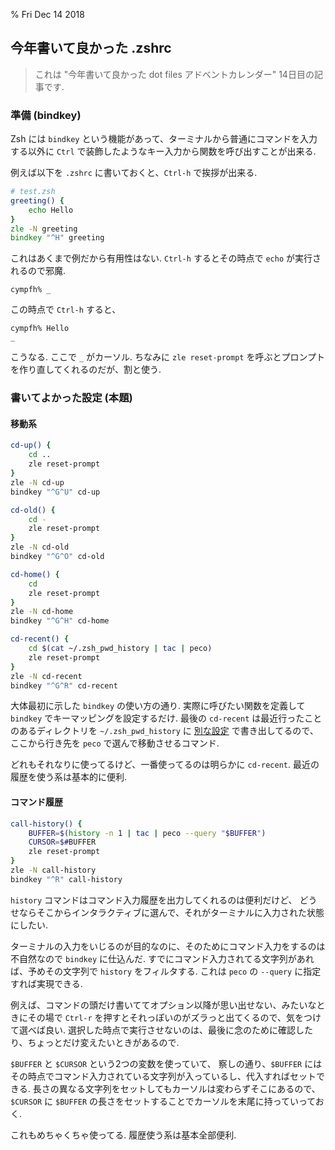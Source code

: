 % Fri Dec 14 2018

## 今年書いて良かった .zshrc

> これは "今年書いて良かった dot files アドベントカレンダー"  14日目の記事です.

### 準備 (bindkey)

Zsh には `bindkey` という機能があって、ターミナルから普通にコマンドを入力する以外に `Ctrl` で装飾したようなキー入力から関数を呼び出すことが出来る.

例えば以下を `.zshrc` に書いておくと、`Ctrl-h` で挨拶が出来る.

```zsh
# test.zsh
greeting() {
    echo Hello
}
zle -N greeting
bindkey "^H" greeting
```

これはあくまで例だから有用性はない.
`Ctrl-h` するとその時点で `echo` が実行されるので邪魔.

```
cympfh% _
```

この時点で `Ctrl-h` すると、

```
cympfh% Hello
_
```

こうなる.  ここで `_` がカーソル.
ちなみに `zle reset-prompt` を呼ぶとプロンプトを作り直してくれるのだが、割と使う.

### 書いてよかった設定 (本題)

#### 移動系

```sh
cd-up() {
    cd ..
    zle reset-prompt
}
zle -N cd-up
bindkey "^G^U" cd-up

cd-old() {
    cd -
    zle reset-prompt
}
zle -N cd-old
bindkey "^G^O" cd-old

cd-home() {
    cd
    zle reset-prompt
}
zle -N cd-home
bindkey "^G^H" cd-home

cd-recent() {
    cd $(cat ~/.zsh_pwd_history | tac | peco)
    zle reset-prompt
}
zle -N cd-recent
bindkey "^G^R" cd-recent
```

大体最初に示した `bindkey` の使い方の通り.
実際に呼びたい関数を定義して `bindkey` でキーマッピングを設定するだけ.
最後の `cd-recent` は最近行ったことのあるディレクトリを `~/.zsh_pwd_history` に
[別な設定](https://github.com/cympfh/dots/tree/master/sh/mru)
で書き出してるので、
ここから行き先を `peco` で選んで移動させるコマンド.

どれもそれなりに使ってるけど、一番使ってるのは明らかに `cd-recent`.
最近の履歴を使う系は基本的に便利.

#### コマンド履歴

```sh
call-history() {
    BUFFER=$(history -n 1 | tac | peco --query "$BUFFER")
    CURSOR=$#BUFFER
    zle reset-prompt
}
zle -N call-history
bindkey "^R" call-history
```

`history` コマンドはコマンド入力履歴を出力してくれるのは便利だけど、
どうせならそこからインタラクティブに選んで、それがターミナルに入力された状態にしたい.

ターミナルの入力をいじるのが目的なのに、そのためにコマンド入力をするのは不自然なので `bindkey` に仕込んだ.
すでにコマンド入力されてる文字列があれば、予めその文字列で `history` をフィルタする.
これは `peco` の `--query` に指定すれば実現できる.

例えば、コマンドの頭だけ書いててオプション以降が思い出せない、みたいなときにその場で `Ctrl-r` を押すとそれっぽいのがズラっと出てくるので、気をつけて選べば良い.
選択した時点で実行させないのは、最後に念のために確認したり、ちょっとだけ変えたいときがあるので.

`$BUFFER` と `$CURSOR` という2つの変数を使っていて、
察しの通り、`$BUFFER` にはその時点でコマンド入力されている文字列が入っているし、代入すればセットできる.
長さの異なる文字列をセットしてもカーソルは変わらずそこにあるので、`$CURSOR` に `$BUFFER` の長さをセットすることでカーソルを末尾に持っていっておく.

これもめちゃくちゃ使ってる.
履歴使う系は基本全部便利.
